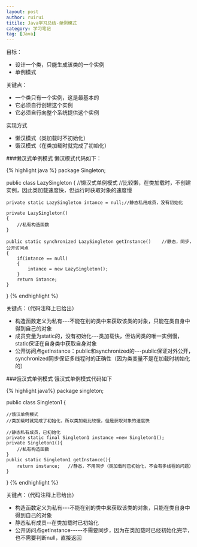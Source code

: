 ```yaml
---
layout: post
author: ruirui
titile: Java学习总结-单例模式
category: 学习笔记
tag: [Java]
---
```

目标：

* 设计一个类，只能生成该类的一个实例
* 单例模式

关键点：

* 一个类只有一个实例，这是最基本的
* 它必须自行创建这个实例
* 它必须自行向整个系统提供这个实例

实现方式

* 懒汉模式（类加载时不初始化）
* 饿汉模式（在类加载时就完成了初始化）

###懒汉式单例模式
懒汉模式代码如下：

{% highlight java %}
package Singleton;

public class LazySingleton {
    //懒汉式单例模式
    //比较懒，在类加载时，不创建实例，因此类加载速度快，但运行时获取对象的速度慢
    
    
    private static LazySingleton intance = null;//静态私用成员，没有初始化
    
    private LazySingleton()
    {
        //私有构造函数
    }
    
    public static synchronized LazySingleton getInstance()    //静态，同步，公开访问点
    {
        if(intance == null)
        {
            intance = new LazySingleton();
        }
        return intance;
    }
}
{% endhighlight %}

关键点：（代码注释上已给出）

* 构造函数定义为私有---不能在别的类中来获取该类的对象，只能在类自身中得到自己的对象
* 成员变量为static的，没有初始化---类加载快，但访问类的唯一实例慢，static保证在自身类中获取自身对象
* 公开访问点getInstance：public和synchronized的---public保证对外公开，synchronized同步保证多线程时的正确性（因为类变量不是在加载时初始化的）

<!-- more -->

###饿汉式单例模式
饿汉式单例模式代码如下

{% highlight java%}
package singleton;

public class Singleton1 {

	//饿汉单例模式
	//类加载时就完成了初始化，所以类加载比较慢，但是获取对象的速度快
	
	//静态私有成员，已初始化
	private static final Singleton1 instance =new Singleton1();
	private Singleton1(){
		//私有构造函数
	}
	public static Singleton1 getInstance(){
		return instance;   //静态，不用同步（类加载时已初始化，不会有多线程的问题）
	}
	
	

}
{% endhighlight %}

关键点：（代码注释上已给出）

* 构造函数定义为私有---不能在别的类中来获取该类的对象，只能在类自身中得到自己的对象
* 静态私有成员--在类加载时已初始化
* 公开访问点getInstance-----不需要同步，因为在类加载时已经初始化完毕，也不需要判断null，直接返回





